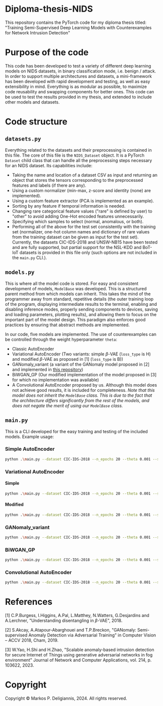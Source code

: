 # Diploma-thesis-NIDS
This repository contains the PyTorch code for my diploma thesis titled: "Training Semi-Supervised Deep Learning Models with Counterexamples for Network Intrusion Detection"

# Purpose of the code
This code has been developed to test a variety of different deep learning models on NIDS datasets, in binary classification mode, i.e. benign / attack. In order to support multiple architectures and datasets, a mini-framework has been developed with rapid development and testing, as well as easy extensibility in mind. Everything is as modular as possible, to maximize code reusability and swapping components for better ones.
This code can be used to test the results provided in my thesis, and extended to include other models and datasets.

# Code structure
## `datasets.py`
Everything related to the datasets and their preprocessing is contained in this file. The core of this file is the `NIDS_Dataset` object. It is a PyTorch `Dataset` child class that can handle all the preprocessing steps necessary for an NIDS dataset. Its capabilities include:
- Taking the name and location of a dataset CSV as input and returning an object that stores the tensors corresponding to the preprocessed features and labels (if there are any).
- Using a custom normalizer (min-max, z-score and identity (none) are implemented).
- Using a custom feature extractor (PCA is implemented as an example).
- Sorting by any feature if temporal information is needed.
- Changing rare categorical feature values ("rare" is defined by user) to "other" to avoid adding One-Hot encoded features unnecessarily.
- Specifying which samples to select (normal, anomalous, or both).
- Performing all of the above for the test set consistently with the training set (normalizer, one-hot column names and dictionary of rare values from the training dataset can be given as input for the test set).
Currently, the datasets CIC-IDS-2018 and UNSW-NB15 have been tested and are fully supported, but partial support for the NSL-KDD and BoT-IoT datasets is provided in this file only (such options are not included in the `main.py` CLI.).

## `models.py`
This is where all the model code is stored. For easy and consistent development of models, `ModelBase` was developed. This is a structured parent method from which models can inherit. This takes the mind of the programmer away from standard, repetitive details (the outer training loop of the program, displaying intermediate results to the terminal, enabling and disabling inference modes, properly sending components to devices, saving and loading parameters, plotting results), and allowing them to focus on the important part of the model design. This paradigm also enforces good practices by ensuring that abstract methods are implemented.

In our code, five models are implemented. The use of counterexamples can be controlled through the weight hyperparameter `theta`:
- Classic AutoEncoder 
- Variational AutoEncoder (Two variants: simple $\beta$-VAE (`loss_type` is H) and modified $\beta$-VAE as proposed in [1] (`loss_type` is B))
- GANomaly_variant (a variant of the GANomaly model proposed in [2] and implemented in [this repository](https://github.com/samet-akcay/ganomaly))
- BiWGAN_GP (Our modified implementation of the model proposed in [3] for which no implementation was available)
- A Convolutional AutoEncoder proposed by us. Although this model does not achieve good results, it is included for completeness. *Note that this model does not inherit the `ModelBase` class. This is due to the fact that the architecture differs significantly from the rest of the models, and does not negate the merit of using our `ModelBase` class.*

## `main.py`
This is a CLI developed for the easy training and testing of the included models. Example usage:

### Simple AutoEncoder
```bash
python .\main.py --dataset CIC-IDS-2018 --n_epochs 20 --theta 0.001 --sample_interval 1000 AE
```
### Variational AutoEncoder
#### Simple
```bash
python .\main.py --dataset CIC-IDS-2018 --n_epochs 20 --theta 0.001 --sample_interval 1000 VAE --loss_type H --beta 0.5
```
#### Modified
```bash
python .\main.py --dataset CIC-IDS-2018 --n_epochs 20 --theta 0.001 --sample_interval 1000 VAE --loss_type B --gamma 10 --max_capacity 10 --Capacity_max_iter 1e5
```
### GANomaly_variant
```bash
python .\main.py --dataset CIC-IDS-2018 --n_epochs 20 --theta 0.001 --sample_interval 1000 GANomaly_variant --w_adv 1 --w_con 50 --w_enc 1
```
### BiWGAN_GP
```bash
python .\main.py --dataset CIC-IDS-2018 --n_epochs 20 --theta 0.001 --sample_interval 1000 BiWGAN_GP --n_critic 5 --sigma 10
```
### Convolutional AutoEncoder
```bash
python .\main.py --dataset CIC-IDS-2018 --n_epochs 20 --theta 0.001 --sample_interval 1000 ConvAE --corr_window_length 5
```

# References
[1] C.P.Burgess, I.Higgins, A.Pal, L.Matthey, N.Watters, G.Desjardins and A.Lerchner, "Understanding disentangling in $\beta$-VAE", 2018.

[2] S.Akcay, A.Atapour-Abarghouei and T.P.Breckon, "GANomaly: Semi-supervised Anomaly Detection via Adversarial Training" in Computer Vision – ACCV 2018, Cham, 2019.

[3] W.Yao, H.Shi and H.Zhao, "Scalable anomaly-based intrusion detection for secure Internet of Things using generative adversarial networks in fog environment" Journal of Network and Computer Applications, vol. 214, p. 103622, 2023.

# Copyright
Copyright © Markos P. Deligiannis, 2024. All rights reserved.
